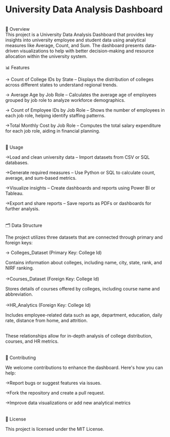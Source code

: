 # University Data Analysis Dashboard
<br>
📌 Overview
<br>
This project is a University Data Analysis Dashboard that provides key insights into university employee and student data using analytical measures like Average, Count, and Sum. The dashboard presents data-driven visualizations to help with better decision-making and resource allocation within the university system.
<br>
<br>
📊 Features<br>

-> Count of College IDs by State – Displays the distribution of colleges across different states to understand regional trends.<br>

-> Average Age by Job Role – Calculates the average age of employees grouped by job role to analyze workforce demographics.<br>

-> Count of Employee IDs by Job Role – Shows the number of employees in each job role, helping identify staffing patterns.<br>

->Total Monthly Cost by Job Role – Computes the total salary expenditure for each job role, aiding in financial planning.<br>
<br>
<br>
📌 Usage<br>

->Load and clean university data – Import datasets from CSV or SQL databases.<br>

->Generate required measures – Use Python or SQL to calculate count, average, and sum-based metrics.<br>

->Visualize insights – Create dashboards and reports using Power BI or Tableau.<br>

->Export and share reports – Save reports as PDFs or dashboards for further analysis.<br>
<br>
<br>
🗂️ Data Structure

The project utilizes three datasets that are connected through primary and foreign keys:

-> Colleges_Dataset (Primary Key: College Id)

Contains information about colleges, including name, city, state, rank, and NIRF ranking.<br>
<br>
->Courses_Dataset (Foreign Key: College Id)

Stores details of courses offered by colleges, including course name and abbreviation.<br>
<br>
->HR_Analytics (Foreign Key: College Id)

Includes employee-related data such as age, department, education, daily rate, distance from home, and attrition.<br>
<br>

These relationships allow for in-depth analysis of college distribution, courses, and HR metrics.<br>
<br>
<br>
🤝 Contributing<br>

We welcome contributions to enhance the dashboard. Here's how you can help:<br>

->Report bugs or suggest features via issues.<br>

->Fork the repository and create a pull request.<br>

->Improve data visualizations or add new analytical metrics<br>
<br>
<br>
📜 License<br>

This project is licensed under the MIT License.

